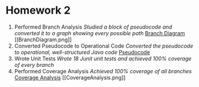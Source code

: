 # Homework 2

1. Performed Branch Analysis
   *Studied a block of pseudocode and converted it to a graph showing every possible path*
   [Branch Diagram](BranchDiagram.png "BranchDiagram.png")
   [[BranchDiagram.png]]
3. Converted Pseudocode to Operational Code
   *Converted the pseudocode to operational, well-structured Java code*
   [Pseudocode](psuedocode.txt "psuedocode.txt")
4. Wrote Unit Tests
   *Wrote 18 Junit unit tests and achieved 100% coverage of every branch*
5. Performed Coverage Analysis
   *Achieved 100% coverage of all branches*
   [Coverage Analysis](CoverageAnalysis.png "CoverageAnalysis.png")
   [[CoverageAnalysis.png]]
